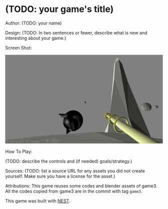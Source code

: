 # (TODO: your game's title)

Author: (TODO: your name)

Design: (TODO: In two sentences or fewer, describe what is new and interesting about your game.)

Screen Shot:

![Screen Shot](screenshot.png)

How To Play:

(TODO: describe the controls and (if needed) goals/strategy.)

Sources: (TODO: list a source URL for any assets you did not create yourself. Make sure you have a license for the asset.)

Attributions:
This game reuses some codes and blender assets of game3. All the codes copied from game3 are in the commit with tag `game3`.


This game was built with [NEST](NEST.md).


